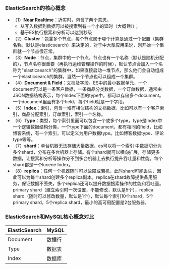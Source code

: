 ### ElasticSearch的核心概念

* （1）**Near Realtime**：近实时，包含了两个意思。
  * 从写入数据到数据可以被搜索到有一个小的延时（大概1秒）；
  * 基于ES执行搜索和分析可以达到秒级
* （2）**Cluster**：包含多个节点，每个节点属于哪个计算是通过一个配置（集群名称，默认是elasticsearch）来决定的，对于中大型应用来说，刚开始一个集群就一个节点很正常。
* （3）**Node**：节点，集群中的一个节点，节点也有一个名称（默认是随机分配的），节点名称很重要（再执行运维管理操作的时候），默认节点会加入一个名称为"elasticsearch"的集群中，如果直接启动一堆节点，那么他们会自动组成一个elasticsearch的集群，当然一个节点也可以组成一个集群。
* （4）**Document & Field**：文档及字段。ES中的最小数据单元，一个document可以是一条客户数据，一条商品分类数据，一个订单数据，通常由JSON数据结构表示，每个Index下面的type中，都可以存储多个document。一个document里面有多个field，每个field就是一个字段。
* （5）**Index**：索引，包含一堆有相似结构的文档数据，比如可以有一个客户索引，商品分配索引，订单索引，索引一个名称。
* （6）**Type**：类型，每个索引里面可以包含一个或多个type，type是Index中一个逻辑数据结构分类，一个type下面的document，都有相同的field，比如博客系统，有一个索引，可以定义为用户数据type。比如博客数据type、评论type等等。
* （7）**shard**：单台机器无法存储大量数据，es可以将一个索引 中数据切分为多个shard，分布在多台机器上存储。有个shard就可以横向扩展，存储更多数据，让搜索和分析等操作分不到多台机器上去执行提升吞吐量和性能。每个shard都是一个lucene Index。
* （8）**replica**：任何一个机器随时可以故障或宕机，此时shard可能丢失，因此可以为每个shard创建多个replica副本。replica在shard故障提供备用服务，保证数据不丢失，多个replica还可以提升数据搜索操作的性能和吞吐量。primary shard（建立索引时一次设置，不能修改，默认是5个），replica shard（随时可以修改数量，默认是1个），默认每个索引10个shard，5个primary shard，5个replica shard，最小的高可用配置是2台服务器。

### ElasticSearch和MySQL核心概念对比

| ElasticSearch | MySQL  |
| ------------- | ------ |
| Document      | 数据行 |
| Type          | 数据表 |
| Index         | 数据库 |




